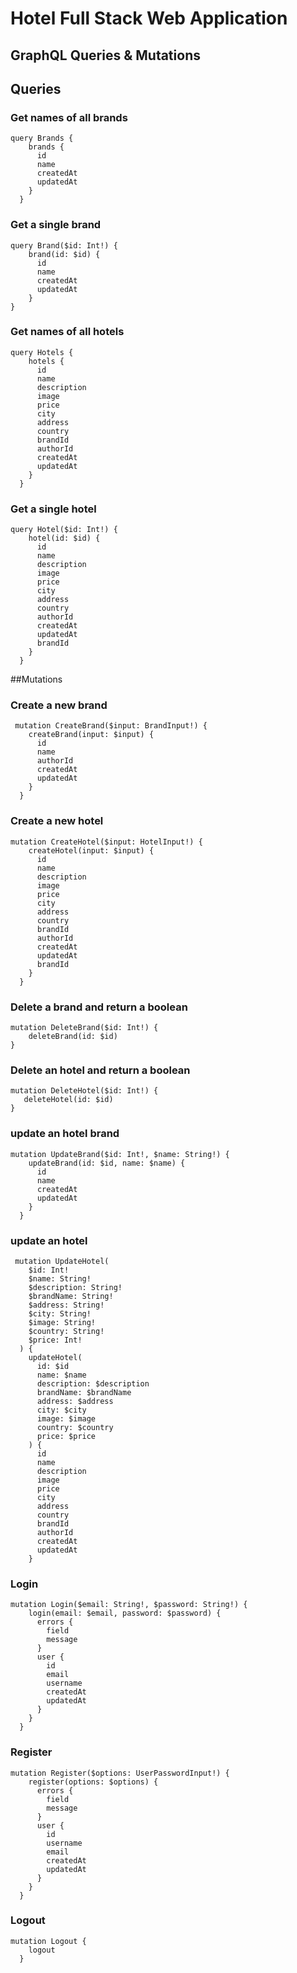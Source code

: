 # Hotel Full Stack Web Application

## GraphQL Queries & Mutations

## Queries

### Get names of all brands

```
query Brands {
    brands {
      id
      name
      createdAt
      updatedAt
    }
  }
```

### Get a single brand

```
query Brand($id: Int!) {
    brand(id: $id) {
      id
      name
      createdAt
      updatedAt
    }
}
```

### Get names of all hotels

```
query Hotels {
    hotels {
      id
      name
      description
      image
      price
      city
      address
      country
      brandId
      authorId
      createdAt
      updatedAt
    }
  }

```

### Get a single hotel

```
query Hotel($id: Int!) {
    hotel(id: $id) {
      id
      name
      description
      image
      price
      city
      address
      country
      authorId
      createdAt
      updatedAt
      brandId
    }
  }

```

##Mutations

### Create a new brand

```
 mutation CreateBrand($input: BrandInput!) {
    createBrand(input: $input) {
      id
      name
      authorId
      createdAt
      updatedAt
    }
  }

```

### Create a new hotel

```
mutation CreateHotel($input: HotelInput!) {
    createHotel(input: $input) {
      id
      name
      description
      image
      price
      city
      address
      country
      brandId
      authorId
      createdAt
      updatedAt
      brandId
    }
  }

```

### Delete a brand and return a boolean

```
mutation DeleteBrand($id: Int!) {
    deleteBrand(id: $id)
}

```

### Delete an hotel and return a boolean

```
mutation DeleteHotel($id: Int!) {
   deleteHotel(id: $id)
}

```

### update an hotel brand

```
mutation UpdateBrand($id: Int!, $name: String!) {
    updateBrand(id: $id, name: $name) {
      id
      name
      createdAt
      updatedAt
    }
  }

```

### update an hotel

```
 mutation UpdateHotel(
    $id: Int!
    $name: String!
    $description: String!
    $brandName: String!
    $address: String!
    $city: String!
    $image: String!
    $country: String!
    $price: Int!
  ) {
    updateHotel(
      id: $id
      name: $name
      description: $description
      brandName: $brandName
      address: $address
      city: $city
      image: $image
      country: $country
      price: $price
    ) {
      id
      name
      description
      image
      price
      city
      address
      country
      brandId
      authorId
      createdAt
      updatedAt
    }
```

### Login

```
mutation Login($email: String!, $password: String!) {
    login(email: $email, password: $password) {
      errors {
        field
        message
      }
      user {
        id
        email
        username
        createdAt
        updatedAt
      }
    }
  }

```

### Register

```
mutation Register($options: UserPasswordInput!) {
    register(options: $options) {
      errors {
        field
        message
      }
      user {
        id
        username
        email
        createdAt
        updatedAt
      }
    }
  }

```

### Logout

```
mutation Logout {
    logout
  }

```
